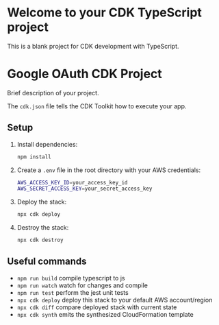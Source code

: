 # Welcome to your CDK TypeScript project

This is a blank project for CDK development with TypeScript.

# Google OAuth CDK Project

Brief description of your project.

The `cdk.json` file tells the CDK Toolkit how to execute your app.

## Setup

1. Install dependencies:

   ```bash
   npm install
   ```

2. Create a `.env` file in the root directory with your AWS credentials:

   ```bash
   AWS_ACCESS_KEY_ID=your_access_key_id
   AWS_SECRET_ACCESS_KEY=your_secret_access_key
   ```

3. Deploy the stack:

   ```bash
   npx cdk deploy
   ```

4. Destroy the stack:
   ```bash
   npx cdk destroy
   ```

## Useful commands

- `npm run build` compile typescript to js
- `npm run watch` watch for changes and compile
- `npm run test` perform the jest unit tests
- `npx cdk deploy` deploy this stack to your default AWS account/region
- `npx cdk diff` compare deployed stack with current state
- `npx cdk synth` emits the synthesized CloudFormation template

